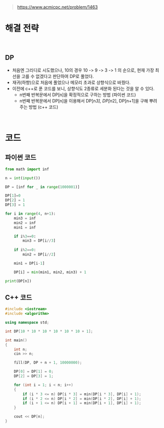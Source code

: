 > [ https://www.acmicpc.net/problem/1463 ]( https://www.acmicpc.net/problem/1463 )   

# 해결 전략

</br>

## DP

- 처음엔 그리디로 시도했으나, 10의 경우 10 -> 9 -> 3 -> 1 의 순으로, 현재 가장 최선을 고를 수 없겠다고 판단하여 DP로 풀었다.
- 재귀(하향)으로 처음에 풀었으나 메모리 초과로 상향식으로 바꿨다.
- 이전에 c++로 푼 코드를 보니, 상향식도 2종류로 세분화 된다는 것을 알 수 있다.
    - n번째 반복문에서 DP[n]을 확정적으로 구하는 방법 (파이썬 코드)
    - n번째 반복문에서 DP[n]을 이용해서 DP[n*3], DP[n*2], DP[n+1]을 구해 뿌려주는 방법 (c++ 코드)



</br>

# 코드

## 파이썬 코드
```python
from math import inf

n = int(input())

DP = [inf for _ in range(1000001)]

DP[1]=0
DP[2] = 1
DP[3] = 1

for i in range(4, n+1):
    min3 = inf
    min2 = inf
    min1 = inf

    if i%3==0:
        min3 = DP[i//3]
    
    if i%2==0:
        min2 = DP[i//2]

    min1 = DP[i-1]

    DP[i] = min(min1, min2, min3) + 1

print(DP[n])
```

## C++ 코드

```c++
#include <iostream>
#include <algorithm>

using namespace std;

int DP[10 * 10 * 10 * 10 * 10 * 10 + 1];

int main()
{
	int n;
	cin >> n;

	fill(DP, DP + n + 1, 10000000);		

	DP[0] = DP[1] = 0;
	DP[2] = DP[3] = 1;

	for (int i = 1; i < n; i++)
	{
		if (i * 3 <= n) DP[i * 3] = min(DP[i * 3], DP[i] + 1);
		if (i * 2 <= n) DP[i * 2] = min(DP[i * 2], DP[i] + 1);
		if (i + 1 <= n) DP[i + 1] = min(DP[i + 1], DP[i] + 1);
	}

	cout << DP[n];
}
```